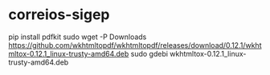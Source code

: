 # correios-sigep
pip install pdfkit
sudo wget -P Downloads https://github.com/wkhtmltopdf/wkhtmltopdf/releases/download/0.12.1/wkhtmltox-0.12.1_linux-trusty-amd64.deb
sudo gdebi wkhtmltox-0.12.1_linux-trusty-amd64.deb
